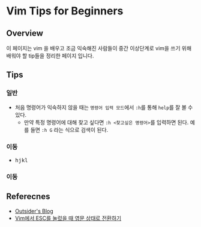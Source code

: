 # Vim Tips for Beginners

## Overview
이 페이지는 vim 을 배우고 조금 익숙해진 사람들이 중간 이상단계로 vim을 쓰기 위해 배워야 할 tip들을 정리한 페이지 입니다.

## 

## Tips
### 일반
- 처음 명령어가 익숙하지 않을 때는 `명령어 입력 모드`에서 `:h`를 통해 `help`를 잘 볼 수 있다.
  - 만약 특정 명령어에 대해 찾고 싶다면 `:h <찾고싶은 명령어>`를 입력하면 된다. 예를 들면 `:h G` 라는 식으로 검색이 된다.

### 이동
- <kbd>h</kbd><kbd>j</kbd><kbd>k</kbd><kbd>l</kbd>
### 이동

## Referecnes
- [Outsider's Blog](https://blog.outsider.ne.kr/540)
- [Vim에서 ESC를 눌렀을 때 영문 상태로 전환하기](http://seorenn.blogspot.com/2011/04/vim-vim-esc.html)
